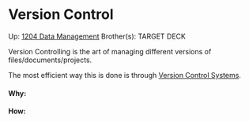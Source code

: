 # Version Control

Up: [1204 Data Management](1204_data_management)
Brother(s):
TARGET DECK

Version Controlling is the art of managing different versions of files/documents/projects.

The most efficient way this is done is through [Version Control Systems](version_control_systems).





































#### Why:
#### How:









